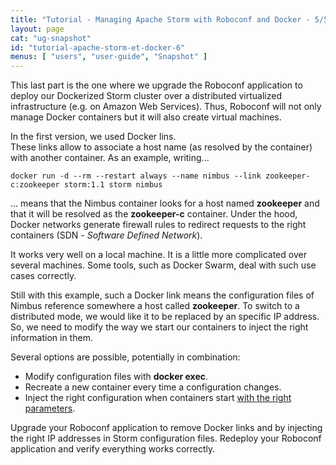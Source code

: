 ```yaml
---
title: "Tutorial - Managing Apache Storm with Roboconf and Docker - 5/5"
layout: page
cat: "ug-snapshot"
id: "tutorial-apache-storm-et-docker-6"
menus: [ "users", "user-guide", "Snapshot" ]
---
```


This last part is the one where we upgrade the Roboconf application to deploy
our Dockerized Storm cluster over a distributed virtualized infrastructure (e.g.
on Amazon Web Services). Thus, Roboconf will not only manage Docker containers but it will also
create virtual machines.

In the first version, we used Docker lins.  
These links allow to associate a host name (as resolved by the container) with another container.
As an example, writing...

```
docker run -d --rm --restart always --name nimbus --link zookeeper-c:zookeeper storm:1.1 storm nimbus
```

... means that the Nimbus container looks for a host named **zookeeper** and that it will be resolved
as the **zookeeper-c** container. Under the hood, Docker networks generate firewall rules to redirect
requests to the right containers (SDN - *Software Defined Network*).

It works very well on a local machine. It is a little more complicated over several machines.
Some tools, such as Docker Swarm, deal with such use cases correctly.

Still with this example, such a Docker link means the configuration files of Nimbus
reference somewhere a host called **zookeeper**. To switch to a distributed mode, we would
like it to be replaced by an specific IP address. So, we need to modify the way we start our containers
to inject the right information in them.

Several options are possible, potentially in combination:

- Modify configuration files with **docker exec**.
- Recreate a new container every time a configuration changes.
- Inject the right configuration when containers start [with the right parameters](https://hub.docker.com/_/storm/).

Upgrade your Roboconf application to remove Docker links and by injecting the right IP addresses in Storm
configuration files. Redeploy your Roboconf application and verify everything works correctly.
